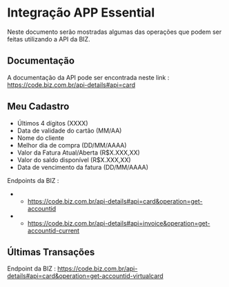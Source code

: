 # Integração APP Essential

Neste documento serão mostradas algumas das operações que podem ser feitas utilizando a API da BIZ.

<h2>Documentação </h2>

A documentação da API pode ser encontrada neste link : https://code.biz.com.br/api-details#api=card

<h2>Meu Cadastro </h2>

- Últimos 4 dígitos (XXXX)
- Data de validade do cartão (MM/AA)
- Nome do cliente
- Melhor dia de compra (DD/MM/AAAA)
- Valor da Fatura Atual/Aberta (R$X.XXX,XX)
- Valor do saldo disponível (R$X.XXX,XX)
- Data de vencimento da fatura (DD/MM/AAAA)

Endpoints da BIZ : 
- - https://code.biz.com.br/api-details#api=card&operation=get-accountid
- - https://code.biz.com.br/api-details#api=invoice&operation=get-accountid-current

<h2>Últimas Transações </h2>

Endpoint da BIZ : https://code.biz.com.br/api-details#api=card&operation=get-accountid-virtualcard
